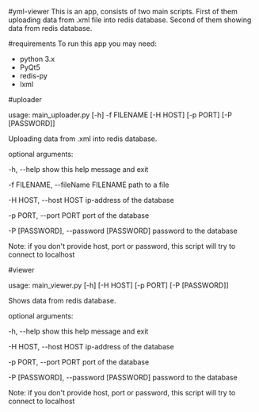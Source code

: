 #yml-viewer
This is an app, consists of two main scripts. 
First of them uploading data from .xml file into redis database.
Second of them showing data from redis database.

#requirements
To run this app you may need:
 - python 3.x
 - PyQt5
 - redis-py
 - lxml

#uploader


usage: main_uploader.py [-h] -f FILENAME [-H HOST] [-p PORT] [-P [PASSWORD]]

Uploading data from .xml into redis database.

optional arguments:

  -h, --help            show this help message and exit
  
  -f FILENAME, --fileName FILENAME path to a file
  
  -H HOST, --host HOST  ip-address of the database
  
  -p PORT, --port PORT  port of the database
  
  -P [PASSWORD], --password [PASSWORD] password to the database
 
 Note: if you don't provide host, port or password, this script will try to connect to localhost
 
 #viewer
 
 usage: main_viewer.py [-h] [-H HOST] [-p PORT] [-P [PASSWORD]]

Shows data from redis database.

optional arguments:

  -h, --help            show this help message and exit
  
  -H HOST, --host HOST  ip-address of the database
  
  -p PORT, --port PORT  port of the database
  
  -P [PASSWORD], --password [PASSWORD] password to the database
  
Note: if you don't provide host, port or password, this script will try to connect to localhost
 